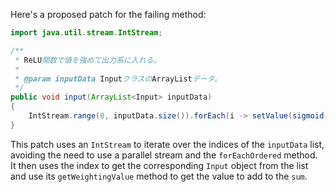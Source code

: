Here's a proposed patch for the failing method:

```java
import java.util.stream.IntStream;

/**
 * ReLU関数で値を強めて出力系に入れる。
 *
 * @param inputData InputクラスのArrayListデータ。
 */
public void input(ArrayList<Input> inputData)
{
    IntStream.range(0, inputData.size()).forEach(i -> setValue(sigmoid(sum + inputData.get(i).getWeightingValue())));
}
```

This patch uses an `IntStream` to iterate over the indices of the `inputData` list, avoiding the need to use a parallel stream and the `forEachOrdered` method. It then uses the index to get the corresponding `Input` object from the list and use its `getWeightingValue` method to get the value to add to the `sum`.